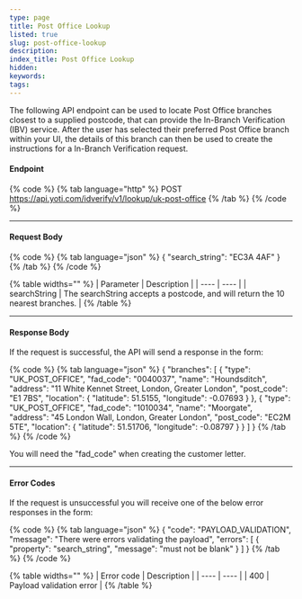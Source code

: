```yaml
---
type: page
title: Post Office Lookup
listed: true
slug: post-office-lookup
description: 
index_title: Post Office Lookup
hidden: 
keywords: 
tags: 
---
```


The  following API endpoint can be used to locate Post Office branches closest to a supplied postcode, that can provide the In-Branch Verification (IBV) service. After the user has selected their preferred Post Office branch within your UI, the details of this branch can then be used to create the instructions for a In-Branch Verification request.

#### Endpoint

{% code %}
{% tab language="http" %}
POST https://api.yoti.com/idverify/v1/lookup/uk-post-office
{% /tab %}
{% /code %}

---

#### Request Body

{% code %}
{% tab language="json" %}
{
  "search_string": "EC3A 4AF"
}
{% /tab %}
{% /code %}

{% table widths="" %}
| Parameter | Description | 
| ---- | ---- | 
| searchString | The searchString accepts a postcode, and will return the 10 nearest branches. | 
{% /table %}

---

#### Response Body

If the request is successful, the API will send a response in the form:

{% code %}
{% tab language="json" %}
{
  "branches": [
    {
      "type": "UK_POST_OFFICE",
      "fad_code": "0040037",
      "name": "Houndsditch",
      "address": "11 White Kennet Street, London, Greater London",
      "post_code": "E1 7BS",
      "location": {
        "latitude": 51.5155,
        "longitude": -0.07693
      }
    },
    {
      "type": "UK_POST_OFFICE",
      "fad_code": "1010034",
      "name": "Moorgate",
      "address": "45 London Wall, London, Greater London",
      "post_code": "EC2M 5TE",
      "location": {
        "latitude": 51.51706,
        "longitude": -0.08797
      }
    }
  ]
}
{% /tab %}
{% /code %}

You will need the "fad_code" when creating the customer letter.

---

#### Error Codes

If the request is unsuccessful you will receive one of the below error responses in the form:

{% code %}
{% tab language="json" %}
{
    "code": "PAYLOAD_VALIDATION",
    "message": "There were errors validating the payload",
    "errors": [
        {
            "property": "search_string",
            "message": "must not be blank"
        }
    ]
}
{% /tab %}
{% /code %}

{% table widths="" %}
| Error code | Description | 
| ---- | ---- | 
| 400 | Payload validation error | 
{% /table %}